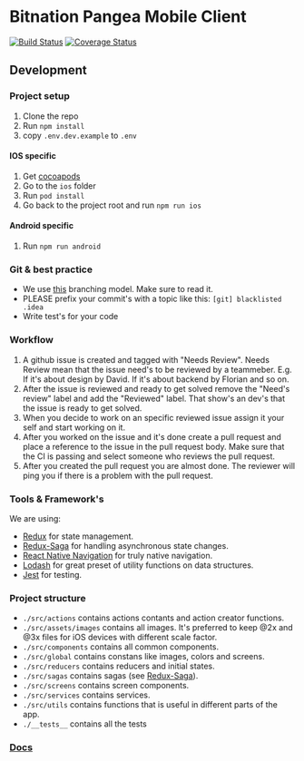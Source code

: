 # Bitnation Pangea Mobile Client

[![Build Status](https://semaphoreci.com/api/v1/florianlenz/bitnation-pangea-mobile/branches/master/badge.svg)](https://semaphoreci.com/florianlenz/bitnation-pangea-mobile)
[![Coverage Status](https://coveralls.io/repos/github/Bit-Nation/BITNATION-Pangea-mobile/badge.svg?branch=master)](https://coveralls.io/github/Bit-Nation/BITNATION-Pangea-mobile?branch=master)

## Development

### Project setup

1. Clone the repo
2. Run `npm install`
3. copy `.env.dev.example` to `.env`

#### IOS specific
1. Get [cocoapods](https://cocoapods.org/)
2. Go to the `ios` folder
3. Run `pod install`
4. Go back to the project root and run `npm run ios`

#### Android specific
1. Run `npm run android`

### Git & best practice

- We use [this](http://nvie.com/posts/a-successful-git-branching-model/) branching model. Make sure to read it.
- PLEASE prefix your commit's with a topic like this: `[git] blacklisted .idea`
- Write test's for your code

### Workflow
1. A github issue is created and tagged with "Needs Review". Needs Review mean that the issue need's to be reviewed by a teammeber. E.g. If it's about design by David. If it's about backend by Florian and so on. 
2. After the issue is reviewed and ready to get solved remove the "Need's review" label and add the "Reviewed" label. That show's an dev's that the issue is ready to get solved. 
3. When you decide to work on an specific reviewed issue assign it your self and start working on it.
4. After you worked on the issue and it's done create a pull request and place a reference to the issue in the pull request body. Make sure that the CI is passing and select someone who reviews the pull request. 
5. After you created the pull request you are almost done. The reviewer will ping you if there is a problem with the pull request.  

### Tools & Framework's
We are using:
- [Redux](https://github.com/reactjs/react-redux) for state management.
- [Redux-Saga](https://github.com/redux-saga/redux-saga) for handling asynchronous state changes.
- [React Native Navigation](https://github.com/wix/react-native-navigation) for truly native navigation.
- [Lodash](https://lodash.com) for great preset of utility functions on data structures.
- [Jest](https://facebook.github.io/jest/) for testing.

### Project structure

- `./src/actions` contains actions contants and action creator functions.
- `./src/assets/images` contains all images. It's preferred to keep @2x and @3x files for iOS devices with different scale factor.
- `./src/components` contains all common components.
- `./src/global` contains constans like images, colors and screens.
- `./src/reducers` contains reducers and initial states.
- `./src/sagas` contains sagas (see [Redux-Saga](https://github.com/redux-saga/redux-saga)).
- `./src/screens` contains screen components.
- `./src/services` contains services.
- `./src/utils` contains functions that is useful in different parts of the app.
- `./__tests__` contains all the tests

### [Docs](./docs/main.md)
